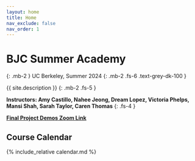 ```yaml
---
layout: home
title: Home
nav_exclude: false
nav_order: 1
---
```


# **BJC Summer Academy**
{: .mb-2 }
UC Berkeley, Summer 2024
{: .mb-2 .fs-6 .text-grey-dk-100 }

{{ site.description }}
{: .mb-2 .fs-5 }

**Instructors: Amy Castillo, Nahee Jeong, Dream Lopez, Victoria Phelps, Mansi Shah, Sarah Taylor, Caren Thomas** 
{: .fs-4 }

**[Final Project Demos Zoom Link](https://berkeley.zoom.us/j/99191502757?pwd=UOH9KU98VhbPuAxpxaR9LYgvwxT0Ob.1)**

## Course Calendar

{% include_relative calendar.md %}
